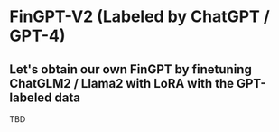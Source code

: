 # FinGPT-V2 (Labeled by ChatGPT / GPT-4)
## Let's obtain our own FinGPT by finetuning ChatGLM2 / Llama2 with LoRA with the GPT-labeled data

TBD